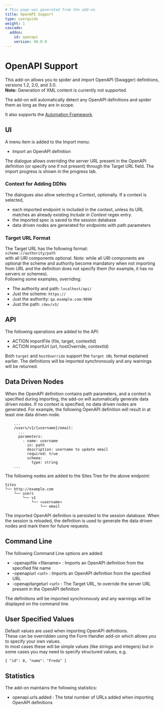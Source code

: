 ```yaml
---
# This page was generated from the add-on.
title: OpenAPI Support
type: userguide
weight: 1
cascade:
  addon:
    id: openapi
    version: 40.0.0
---
```


# OpenAPI Support

This add-on allows you to spider and import OpenAPI (Swagger) definitions, versions 1.2, 2.0, and 3.0.   
**Note:** Generation of XML content is currently not supported.   

The add-on will automatically detect any OpenAPI definitions and spider them as long as they are in scope.   

It also supports the [Automation Framework](/docs/desktop/addons/openapi-support/automation/).

## UI

A menu item is added to the Import menu:

* Import an OpenAPI definition

The dialogue allows overriding the server URL present in the OpenAPI definition (or specify one if not present) through the Target URL field. The import progress is shown in the progress tab.

### Context for Adding DDNs

The dialogues also allow selecting a Context, optionally. If a context is selected,

* each imported endpoint is included in the context, unless its URL matches an already existing *Include in Context* regex entry.
* the imported spec is saved to the session database
* data driven nodes are generated for endpoints with path parameters

### Target URL Format

The Target URL has the following format:  
`scheme://authority/path`  
with all URI components optional. Note: while all URI components are optional the scheme and authority become mandatory when not importing from URL and the definition does not specify them (for example, it has no servers or schemes).  
Following some examples, overriding:

* The authority and path: `localhost/api/`
* Just the scheme: `https://`
* Just the authority: `qa.example.com:9090`
* Just the path: `/dev/v3/`

## API

The following operations are added to the API:

* ACTION importFile (file, target, contextId)
* ACTION importUrl (url, hostOverride, contextId)

Both `target` and `hostOverride` support the `Target URL` format explained earlier. The definitions will be imported synchronously and any warnings will be returned.

## Data Driven Nodes

When the OpenAPI definition contains path parameters, and a context is specified during importing, the add-on will automatically generate data driven nodes. If no context is specified, no data driven nodes are generated. For example, the following OpenAPI definition will result in at least one data driven node.

```
    ...
    /users/v1/{username}/email:
      ...
      parameters:
        - name: username
          in: path
          description: username to update email
          required: true
          schema:
            type: string
    ...
```

The following nodes are added to the Sites Tree for the above endpoint:

```
Sites
└── http://example.com
    └── users
        └── v1
            └── «username»
                └── email
```

The imported OpenAPI definition is persisted to the session database. When the session is reloaded, the definition is used to generate the data driven nodes and mark them for future requests.

## Command Line

The following Command Line options are added:

* -openapifile \<filename\> : Imports an OpenAPI definition from the specified file name
* -openapiurl \<url\> : Imports an OpenAPI definition from the specified URL
* -openapitargeturl \<url\> : The Target URL, to override the server URL present in the OpenAPI definition

The definitions will be imported synchronously and any warnings will be displayed on the command line.

## User Specified Values

Default values are used when importing OpenAPI definitions.  
These can be overridden using the Form Handler add-on which allows you to specify your own values.  
In most cases these will be simple values (like strings and integers) but in some cases you may need to specify structured values, e.g.

```
{ "id": 0, "name": "Freda" }
```

## Statistics

The add-on maintains the following statistics:

* openapi.urls.added : The total number of URLs added when importing OpenAPI definitions
